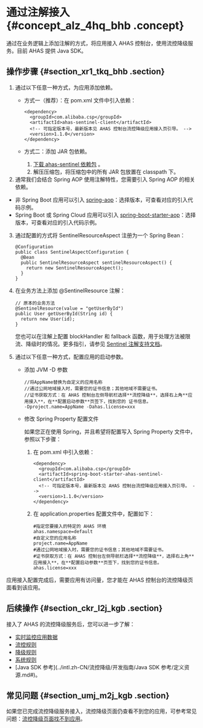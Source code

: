 # 通过注解接入 {#concept_alz_4hq_bhb .concept}

通过在业务逻辑上添加注解的方式，将应用接入 AHAS 控制台，使用流控降级服务。目前 AHAS 提供 Java SDK。

## 操作步骤 {#section_xr1_tkq_bhb .section}

1.  通过以下任意一种方式，为应用添加依赖。
    -   方式一（推荐）：在 pom.xml 文件中引入依赖：

        ```
        <dependency>
          <groupId>com.alibaba.csp</groupId>
          <artifactId>ahas-sentinel-client</artifactId>
          <!-- 可指定版本号，最新版本见 AHAS 控制台流控降级应用接入页引导。 -->
          <version>1.1.0</version>
        </dependency>
        ```

    -   方式二：添加 JAR 包依赖。
        1.  [下载 ahas-sentinel 依赖包](http://ahasoss-cn-hangzhou.oss-cn-hangzhou.aliyuncs.com/sdk/1.1.0/ahas-sentinel.zip?spm=5176.11961263.SystemGuard.8.769e3bc1c6ehKR&file=ahas-sentinel.zip) 。
        2.  解压压缩包，将压缩包中的所有 JAR 包放置在 classpath 下。
2.  通常我们会结合 Spring AOP 使用注解特性，您需要引入 Spring AOP 的相关依赖。

-   非 Spring Boot 应用可以引入 [spring-aop](https://mvnrepository.com/artifact/org.springframework.boot/spring-boot-starter-aop)：选择版本，可查看对应的引入代码示例。
-   Spring Boot 或 Spring Cloud 应用可以引入 [spring-boot-starter-aop](https://mvnrepository.com/artifact/org.springframework.boot/spring-boot-starter-aop)：选择版本，可查看对应的引入代码示例。
3.  通过配置的方式将 SentinelResourceAspect 注册为一个 Spring Bean：

    ```
    @Configuration
    public class SentinelAspectConfiguration {
      @Bean
      public SentinelResourceAspect sentinelResourceAspect() {
        return new SentinelResourceAspect();
      }
    }
    ```

4.  在业务方法上添加 @SentinelResource 注解：

    ```
    // 原本的业务方法
    @SentinelResource(value = "getUserById")
    public User getUserById(String id) {
      return new User(id);
    }
    ```

    您也可以在注解上配置 blockHandler 和 fallback 函数，用于处理方法被限流、降级时的情况。更多指引，请参见 [Sentinel 注解支持文档](https://github.com/alibaba/Sentinel/wiki/%E6%B3%A8%E8%A7%A3%E6%94%AF%E6%8C%81)。

5.  通过以下任意一种方式，配置应用的启动参数。
    -   添加 JVM -D 参数

        ```
        //将AppName替换为自定义的应用名称
        //通过公网地域接入时，需要您的证书信息；其他地域不需要证书。
        //证书获取方式：在 AHAS 控制台左侧导航栏选择**流控降级**，选择右上角**应用接入**，在**配置启动参数**页签下，找到您的 证书信息。
        -Dproject.name=AppName -Dahas.license=xxx
        ```

    -   修改 Spring Property 配置文件

        如果您正在使用 Spring，并且希望将配置写入 Spring Property 文件中，参照以下步骤：

        1.  在 pom.xml 中引入依赖：

            ```
            <dependency>
              <groupId>com.alibaba.csp</groupId>
              <artifactId>spring-boot-starter-ahas-sentinel-client</artifactId>
              <!-- 可指定版本号，最新版本见 AHAS 控制台流控降级应用接入页引导。 -->
              <version>1.1.0</version>
            </dependency>
            ```

        2.  在 application.properties 配置文件中，配置如下：

            ```
            #指定您要接入的特定的 AHAS 环境
            ahas.namespace=default
            #自定义您的应用名称
            project.name=AppName
            #通过公网地域接入时，需要您的证书信息；其他地域不需要证书。
            #证书获取方式：在 AHAS 控制台左侧导航栏选择**流控降级**，选择右上角**应用接入**，在**配置启动参数**页签下，找到您的证书信息。
            ahas.license=xxx
            ```


应用接入配置完成后，需要应用有访问量，您才能在 AHAS 控制台的流控降级页面看到该应用。

## 后续操作 {#section_ckr_l2j_kgb .section}

接入了 AHAS 的流控降级服务后，您可以进一步了解：

-    [实时监控应用数据](../intl.zh-CN/流控降级/控制台指南/实时监控应用数据.md#)
-    [流控规则](../intl.zh-CN/流控降级/控制台指南/流控规则.md#) 
-   [降级规则](../intl.zh-CN/流控降级/控制台指南/降级规则.md#)
-    [系统规则](../intl.zh-CN/流控降级/控制台指南/系统规则.md#) 
-   [Java SDK 参考](../intl.zh-CN/流控降级/开发指南/Java SDK 参考/定义资源.md#)。

## 常见问题 {#section_umj_m2j_kgb .section}

如果您已完成流控降级服务接入，流控降级页面仍查看不到您的应用，可参考常见问题：[流控降级页面找不到应用](../intl.zh-CN/常见问题/流控降级常见问题.md#)。

